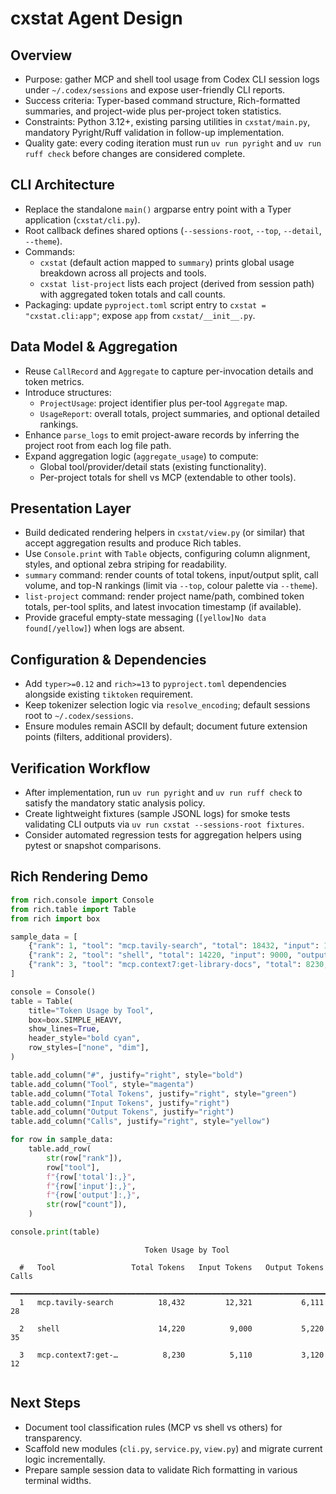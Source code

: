 # cxstat Agent Design

## Overview
- Purpose: gather MCP and shell tool usage from Codex CLI session logs under `~/.codex/sessions` and expose user-friendly CLI reports.
- Success criteria: Typer-based command structure, Rich-formatted summaries, and project-wide plus per-project token statistics.
- Constraints: Python 3.12+, existing parsing utilities in `cxstat/main.py`, mandatory Pyright/Ruff validation in follow-up implementation.
- Quality gate: every coding iteration must run `uv run pyright` and `uv run ruff check` before changes are considered complete.

## CLI Architecture
- Replace the standalone `main()` argparse entry point with a Typer application (`cxstat/cli.py`).
- Root callback defines shared options (`--sessions-root`, `--top`, `--detail`, `--theme`).
- Commands:
  - `cxstat` (default action mapped to `summary`) prints global usage breakdown across all projects and tools.
  - `cxstat list-project` lists each project (derived from session path) with aggregated token totals and call counts.
- Packaging: update `pyproject.toml` script entry to `cxstat = "cxstat.cli:app"`; expose `app` from `cxstat/__init__.py`.

## Data Model & Aggregation
- Reuse `CallRecord` and `Aggregate` to capture per-invocation details and token metrics.
- Introduce structures:
  - `ProjectUsage`: project identifier plus per-tool `Aggregate` map.
  - `UsageReport`: overall totals, project summaries, and optional detailed rankings.
- Enhance `parse_logs` to emit project-aware records by inferring the project root from each log file path.
- Expand aggregation logic (`aggregate_usage`) to compute:
  - Global tool/provider/detail stats (existing functionality).
  - Per-project totals for shell vs MCP (extendable to other tools).

## Presentation Layer
- Build dedicated rendering helpers in `cxstat/view.py` (or similar) that accept aggregation results and produce Rich tables.
- Use `Console.print` with `Table` objects, configuring column alignment, styles, and optional zebra striping for readability.
- `summary` command: render counts of total tokens, input/output split, call volume, and top-N rankings (limit via `--top`, colour palette via `--theme`).
- `list-project` command: render project name/path, combined token totals, per-tool splits, and latest invocation timestamp (if available).
- Provide graceful empty-state messaging (`[yellow]No data found[/yellow]`) when logs are absent.

## Configuration & Dependencies
- Add `typer>=0.12` and `rich>=13` to `pyproject.toml` dependencies alongside existing `tiktoken` requirement.
- Keep tokenizer selection logic via `resolve_encoding`; default sessions root to `~/.codex/sessions`.
- Ensure modules remain ASCII by default; document future extension points (filters, additional providers).

## Verification Workflow
- After implementation, run `uv run pyright` and `uv run ruff check` to satisfy the mandatory static analysis policy.
- Create lightweight fixtures (sample JSONL logs) for smoke tests validating CLI outputs via `uv run cxstat --sessions-root fixtures`.
- Consider automated regression tests for aggregation helpers using pytest or snapshot comparisons.

## Rich Rendering Demo
```python
from rich.console import Console
from rich.table import Table
from rich import box

sample_data = [
    {"rank": 1, "tool": "mcp.tavily-search", "total": 18432, "input": 12321, "output": 6111, "count": 28},
    {"rank": 2, "tool": "shell", "total": 14220, "input": 9000, "output": 5220, "count": 35},
    {"rank": 3, "tool": "mcp.context7:get-library-docs", "total": 8230, "input": 5110, "output": 3120, "count": 12},
]

console = Console()
table = Table(
    title="Token Usage by Tool",
    box=box.SIMPLE_HEAVY,
    show_lines=True,
    header_style="bold cyan",
    row_styles=["none", "dim"],
)

table.add_column("#", justify="right", style="bold")
table.add_column("Tool", style="magenta")
table.add_column("Total Tokens", justify="right", style="green")
table.add_column("Input Tokens", justify="right")
table.add_column("Output Tokens", justify="right")
table.add_column("Calls", justify="right", style="yellow")

for row in sample_data:
    table.add_row(
        str(row["rank"]),
        row["tool"],
        f"{row['total']:,}",
        f"{row['input']:,}",
        f"{row['output']:,}",
        str(row["count"]),
    )

console.print(table)
```

```
                              Token Usage by Tool                               
                                                                                
  #   Tool                 Total Tokens   Input Tokens   Output Tokens   Calls  
 ━━━━━━━━━━━━━━━━━━━━━━━━━━━━━━━━━━━━━━━━━━━━━━━━━━━━━━━━━━━━━━━━━━━━━━━━━━━━━━ 
  1   mcp.tavily-search          18,432         12,321           6,111      28  
                                                                                
  2   shell                      14,220          9,000           5,220      35  
                                                                                
  3   mcp.context7:get-…          8,230          5,110           3,120      12  
                                                                                
```

## Next Steps
- Document tool classification rules (MCP vs shell vs others) for transparency.
- Scaffold new modules (`cli.py`, `service.py`, `view.py`) and migrate current logic incrementally.
- Prepare sample session data to validate Rich formatting in various terminal widths.
